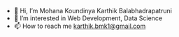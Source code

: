 - 👋 Hi, I’m Mohana Koundinya Karthik Balabhadrapatruni
- 👀 I’m interested in Web Development, Data Science
- 📫 How to reach me karthik.bmk1@gmail.com

<!---
karthikbalabhadrapatruni/karthikbalabhadrapatruni is a ✨ special ✨ repository because its `README.md` (this file) appears on your GitHub profile.
You can click the Preview link to take a look at your changes.
--->
